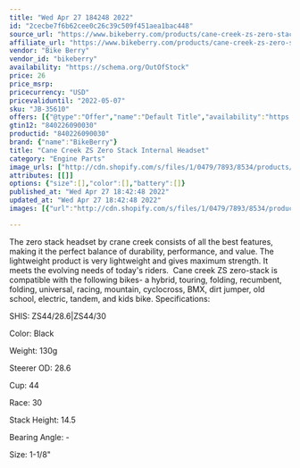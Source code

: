 ```yaml
---
title: "Wed Apr 27 184248 2022"
id: "2cecbe7f6b62cee0c26c39c509f451aea1bac448"
source_url: "https://www.bikeberry.com/products/cane-creek-zs-zero-stack-internal-headset"
affiliate_url: "https://www.bikeberry.com/products/cane-creek-zs-zero-stack-internal-headset?rfsn=6482684.8a9816&amp;utm_source=refersion&amp;utm_medium=affiliate&amp;utm_campaign=6482684.8a9816"
vendor: "Bike Berry"
vendor_id: "bikeberry"
availability: "https://schema.org/OutOfStock"
price: 26
price_msrp: 
pricecurrency: "USD"
pricevaliduntil: "2022-05-07"
sku: "JB-35610"
offers: [{"@type":"Offer","name":"Default Title","availability":"https://schema.org/OutOfStock","price":26,"priceCurrency":"USD","priceValidUntil":"2022-05-07","sku":"JB-35610","url":"/products/cane-creek-zs-zero-stack-internal-headset?variant=36563954106534"}]
gtin12: "840226090030"
productid: "840226090030"
brand: {"name":"BikeBerry"}
title: "Cane Creek ZS Zero Stack Internal Headset"
category: "Engine Parts"
image_urls: ["http://cdn.shopify.com/s/files/1/0479/7893/8534/products/jb-35610.jpg?v=1612403945"]
attributes: [[]]
options: {"size":[],"color":[],"battery":[]}
published_at: "Wed Apr 27 18:42:48 2022"
updated_at: "Wed Apr 27 18:42:48 2022"
images: [{"url":"http://cdn.shopify.com/s/files/1/0479/7893/8534/products/jb-35610.jpg?v=1612403945","path":"full/039dcdd35d1de8245af0f3084a211e5f80420d88.jpg","checksum":"dc0952d7ca4d65259bebc0fbaf5e388e","status":"downloaded"}]

---
```

The zero stack headset by crane creek consists of all the best features, making it the perfect balance of durability, performance, and value. The lightweight product is very lightweight and gives maximum strength. It meets the evolving needs of today's riders. 
Cane creek ZS zero-stack is compatible with the following bikes- a hybrid, touring, folding, recumbent, folding, universal, racing, mountain, cyclocross, BMX, dirt jumper, old school, electric, tandem, and kids bike.
Specifications: 


SHIS: ZS44/28.6|ZS44/30


Color: Black


Weight: 130g


Steerer OD: 28.6


Cup: 44


Race: 30


Stack Height: 14.5


Bearing Angle: -

Size: 1-1/8"
